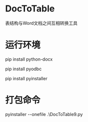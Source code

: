 # DocToTable
表结构与Word文档之间互相转换工具
# 运行环境
pip install python-docx

pip install pyodbc

pip install pyinstaller

# 打包命令
pyinstaller --onefile .\DocToTable9.py
